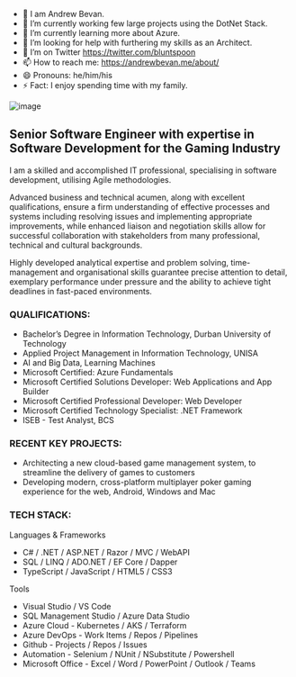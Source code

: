 - 🙂 I am Andrew Bevan.
- 🔭 I’m currently working few large projects using the DotNet Stack. 
- 🌱 I’m currently learning more about Azure.
- 🤔 I’m looking for help with furthering my skills as an Architect.
- 💬 I’m on Twitter https://twitter.com/bluntspoon
- 📫 How to reach me: https://andrewbevan.me/about/
- 😄 Pronouns: he/him/his
- ⚡ Fact: I enjoy spending time with my family. 

![image](https://user-images.githubusercontent.com/5371411/165077333-b3f5ef59-ed00-47d5-9af6-8df4a0cc8de5.png)
## Senior Software Engineer with expertise in Software Development for the Gaming Industry

I am a skilled and accomplished IT professional, specialising in software development, utilising Agile methodologies.

Advanced business and technical acumen, along with excellent qualifications, ensure a firm understanding of effective processes and systems including resolving issues and implementing appropriate improvements, while enhanced liaison and negotiation skills allow for successful collaboration with stakeholders from many professional, technical and cultural backgrounds.

Highly developed analytical expertise and problem solving, time-management and organisational skills guarantee precise attention to detail, exemplary performance under pressure and the ability to achieve tight deadlines in fast-paced environments.


### QUALIFICATIONS:
- Bachelor’s Degree in Information Technology, Durban University of Technology
- Applied Project Management in Information Technology, UNISA
- AI and Big Data, Learning Machines
- Microsoft Certified: Azure Fundamentals
- Microsoft Certified Solutions Developer: Web Applications and App Builder 
- Microsoft Certified Professional Developer: Web Developer
- Microsoft Certified Technology Specialist: .NET Framework 
- ISEB - Test Analyst, BCS


### RECENT KEY PROJECTS:
- Architecting a new cloud-based game management system, to streamline the delivery of games to customers 
- Developing modern, cross-platform multiplayer poker gaming experience for the web, Android, Windows and Mac


### TECH STACK:
Languages & Frameworks
- C# / .NET / ASP.NET / Razor / MVC / WebAPI
- SQL / LINQ / ADO.NET / EF Core / Dapper
- TypeScript / JavaScript / HTML5 / CSS3 


Tools 
- Visual Studio / VS Code
- SQL Management Studio / Azure Data Studio
- Azure Cloud - Kubernetes / AKS / Terraform
- Azure DevOps - Work Items / Repos / Pipelines
- Github - Projects / Repos / Issues
- Automation - Selenium / NUnit / NSubstitute / Powershell
- Microsoft Office - Excel / Word / PowerPoint / Outlook / Teams
